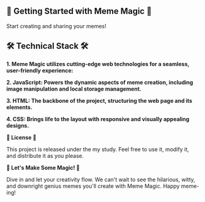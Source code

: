 ## **🌟 Getting Started with Meme Magic 🌟**


Start creating and sharing your memes!


## **🛠️ Technical Stack 🛠️**

**1. Meme Magic utilizes cutting-edge web technologies for a seamless, user-friendly experience:**

**2. JavaScript: Powers the dynamic aspects of meme creation, including image manipulation and local storage management.**

**3. HTML: The backbone of the project, structuring the web page and its elements.**

**4. CSS: Brings life to the layout with responsive and visually appealing designs.**

**📄 License 📄**

This project is released under the my study. Feel free to use it, modify it, and distribute it as you please.


**🌈 Let's Make Some Magic! 🌈**

Dive in and let your creativity flow. We can't wait to see the hilarious, witty, and downright genius memes you'll create with Meme Magic. Happy meme-ing!
